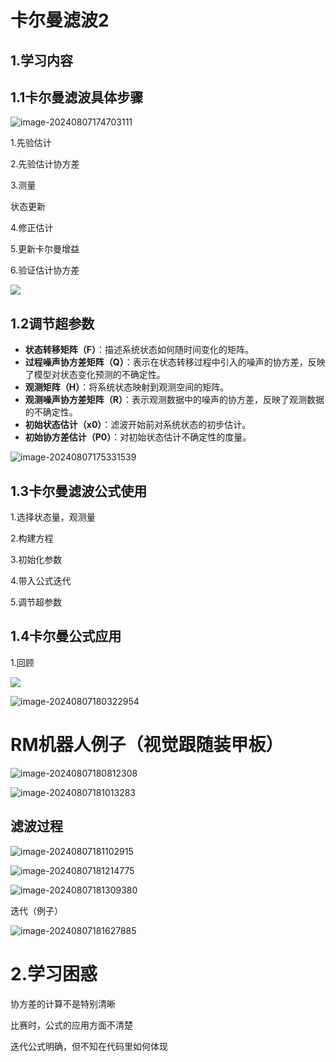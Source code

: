 # 卡尔曼滤波2

## 1.学习内容

## 1.1卡尔曼滤波具体步骤

![image-20240807174703111](C:\Users\彭骏昊\AppData\Roaming\Typora\typora-user-images\image-20240807174703111.png)

1.先验估计

2.先验估计协方差

3.测量

状态更新

4.修正估计

5.更新卡尔曼增益

6.验证估计协方差

![](C:\Users\彭骏昊\AppData\Roaming\Typora\typora-user-images\image-20240807174637571.png)

## 1.2调节超参数

- **状态转移矩阵（F）**：描述系统状态如何随时间变化的矩阵。
- **过程噪声协方差矩阵（Q）**：表示在状态转移过程中引入的噪声的协方差，反映了模型对状态变化预测的不确定性。
- **观测矩阵（H）**：将系统状态映射到观测空间的矩阵。
- **观测噪声协方差矩阵（R）**：表示观测数据中的噪声的协方差，反映了观测数据的不确定性。
- **初始状态估计（x0）**：滤波开始前对系统状态的初步估计。
- **初始协方差估计（P0）**：对初始状态估计不确定性的度量。

![image-20240807175331539](C:\Users\彭骏昊\AppData\Roaming\Typora\typora-user-images\image-20240807175331539.png)

## 1.3卡尔曼滤波公式使用

1.选择状态量，观测量

2.构建方程

3.初始化参数

4.带入公式迭代

5.调节超参数

## 1.4卡尔曼公式应用

1.回顾

![](C:\Users\彭骏昊\AppData\Roaming\Typora\typora-user-images\image-20240807180301367.png)

![image-20240807180322954](C:\Users\彭骏昊\AppData\Roaming\Typora\typora-user-images\image-20240807180322954.png)

# RM机器人例子（视觉跟随装甲板）  

![image-20240807180812308](C:\Users\彭骏昊\AppData\Roaming\Typora\typora-user-images\image-20240807180812308.png)

![image-20240807181013283](C:\Users\彭骏昊\AppData\Roaming\Typora\typora-user-images\image-20240807181013283.png)

## 滤波过程

![image-20240807181102915](C:\Users\彭骏昊\AppData\Roaming\Typora\typora-user-images\image-20240807181102915.png)

![image-20240807181214775](C:\Users\彭骏昊\AppData\Roaming\Typora\typora-user-images\image-20240807181214775.png)

![image-20240807181309380](C:\Users\彭骏昊\AppData\Roaming\Typora\typora-user-images\image-20240807181309380.png)

迭代（例子）

![image-20240807181627885](C:\Users\彭骏昊\AppData\Roaming\Typora\typora-user-images\image-20240807181627885.png)

# 2.学习困惑

协方差的计算不是特别清晰

比赛时，公式的应用方面不清楚

迭代公式明确，但不知在代码里如何体现